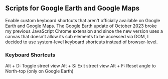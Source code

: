 ## Scripts for Google Earth and Google Maps
Enable custom keyboard shortcuts that aren't officially available on Google Earth and Google Maps. The Google Earth update of October 2023 broke my previous JavaScript Chrome extension and since the new version uses a canvas that doesn't allow its sub elements to be accessed via DOM, I decided to use system-level keyboard shortcuts instead of browser-level.

### Keyboard Shortcuts
Alt + D: Toggle street view
Alt + S: Exit street view
Alt + F: Reset angle to North-top (only on Google Earth)
